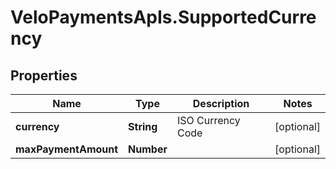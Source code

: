 # VeloPaymentsApIs.SupportedCurrency

## Properties
Name | Type | Description | Notes
------------ | ------------- | ------------- | -------------
**currency** | **String** | ISO Currency Code | [optional] 
**maxPaymentAmount** | **Number** |  | [optional] 


